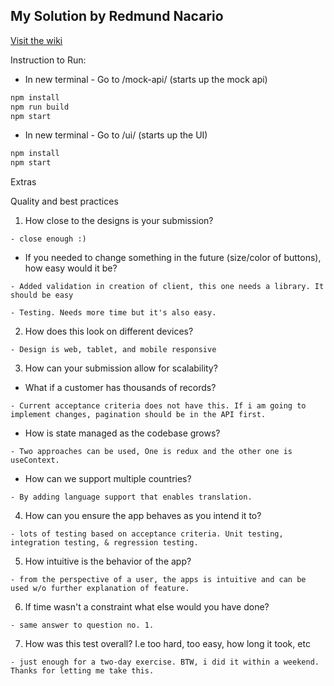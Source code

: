 ## My Solution by Redmund Nacario

[Visit the wiki](https://github.com/Carepatron/Carepatron-Test-Full/wiki)

Instruction to Run:

* In new terminal - Go to /mock-api/ (starts up the mock api)

```bash
npm install
npm run build
npm start
```

* In new terminal - Go to /ui/ (starts up the UI)

```bash
npm install
npm start
```

Extras

Quality and best practices

1. How close to the designs is your submission?

`- close enough :)`

* If you needed to change something in the future (size/color of buttons), how easy would it be?

`- Added validation in creation of client, this one needs a library. It should be easy`

`- Testing. Needs more time but it's also easy.`

2. How does this look on different devices?

`- Design is web, tablet, and mobile responsive`

3. How can your submission allow for scalability?

* What if a customer has thousands of records?

`- Current acceptance criteria does not have this. If i am going to implement changes, pagination should be in the API first.`

* How is state managed as the codebase grows?

`- Two approaches can be used, One is redux and the other one is useContext.`

* How can we support multiple countries?

`- By adding language support that enables translation.`

4. How can you ensure the app behaves as you intend it to?
   
`- lots of testing based on acceptance criteria. Unit testing, integration testing, & regression testing.`

5. How intuitive is the behavior of the app?

`- from the perspective of a user, the apps is intuitive and can be used w/o further explanation of feature.`

6. If time wasn't a constraint what else would you have done?

`- same answer to question no. 1.`

7. How was this test overall? I.e too hard, too easy, how long it took, etc

`- just enough for a two-day exercise. BTW, i did it within a weekend. Thanks for letting me take this.`
